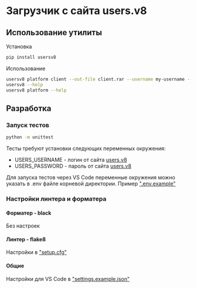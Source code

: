 # Загрузчик с сайта users.v8

## Использование утилиты

Установка

```sh
pip install usersv8
```

Использование

```sh
usersv8 platform client --out-file client.rar --username my-username --password my-password
usersv8 --help
usersv8 platform --help
```

## Разработка

### Запуск тестов

```sh
python -m unittest
```

Тесты требуют установки следующих переменных окружения:

- USERS_USERNAME - логин от сайта [users.v8](https://users.v8.1c.ru)
- USERS_PASSWORD - пароль от сайта [users.v8](https://users.v8.1c.ru)

Для запуска тестов через VS Code переменные окружения можно указать в .env файле корневой директории. Пример [".env.example"](./.env.example)

### Настройки линтера и форматера

#### Форматер - black

Без настроек

#### Линтер - flake8

Настройки в ["setup.cfg"](./setup.cfg)

#### Общие

Настройки для VS Code в ["settings.example.json"](./.vscode/settings.example.json)
